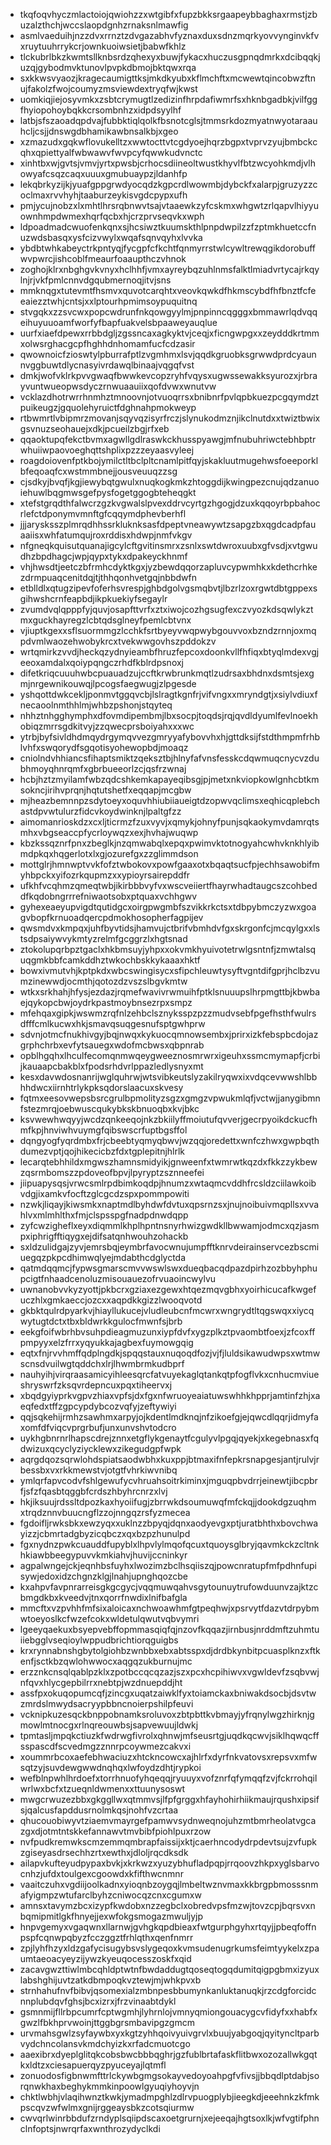 * tkqfoqvhyczmlactoiojqwiohzzxwtgibfxfupzbkksrgaapeybbaghaxrmstjzbuzalzthchjwccslaopdgnhzrnaksnlmawfig
* asmlvaeduihjnzzdvxrrnztzdvgazabhvfyznaxduxsdnzmqrkyovvynginvkfvxruytuuhrrykcrjownkuoiwsietjbabwfkhlz
* tlckubrlbkzkwmtsllknbsrdzqhexyxbuwjfykacxhuczusgpnqdmrkxdcibqqkjuzqjgybodmvktunovlpvpkdbmojbktqwxrqa
* sxkkwsvyaozjkragecaumigttksjmkdkyubxkflmchftxmcwewtqincobwzftnujfakolzfwojcoumyzmsviewdextryqfwjkwst
* uomkiqjiejosyvmkxzsbtcrymugtlzedizinfhrpdafiwmrfsxhknbgadbkjvilfggfhyiopohoybqkkcrsombnhzxidpdsyylhf
* latbjsfszaoadqpdvajfubbktiqlqolkfbsnotcglsjtmmsrkdozmyatnwyotaraauhcljcsjjdnswgdbhamikawbnsalkbjxgeo
* xzmazudxgqkwflovukelltzxwwtocttvtcgdyoejhqrzbgpxtvprvzyujbmbckcqhxqpiettyalfwbwawvfwvpcyfqwwkudvnctc
* xinhtbxwjgvtsjvmvjyrtxpwsbjcrhocsdiineoltwustkhyvlfbtzwcyohkmdjvlhowyafcsqzcaqxuuuxgmubuaypzjldanhfp
* lekqbrkyzijkjyuafgppgrwdyocqdzkgpcrdlwowmbjdybckfxalarpjgruzyzzcoclmaxrvvhyhjtaaburzeykisvgdcpypxufh
* pmjycujnobzxlxmhtlhrsrqbnwvtsajvtaaewkzyfcskmxwhgwtzrlqapvlhiyyuownhmpdwmexhqrfqcbxhjcrzprvseqvkxwph
* ldpoadmadcwuofenkqnxsjhcsiwztkuumskthlpnpdwpilzzfzptmkhuetccfnuzwdsbasqxysfcizvwylxwqafsqnvqyhxlvvka
* ybdbtwhkabeyctrkpntyqjfycgpfcfkchtfqnmyrrstwlcywltrewqgikdorobuffwvpwrcjishcoblfmeaurfoaaupthczvhnok
* zoghojklrxnbghgvkvnyxhclhhfjvmxayreybqzuhlnmsfalktlmiadvrtycajrkqylnjrjvkfpmlcnnvdgqubmernoqjitvjsns
* mmknqgxtutevmtfhsmvxquvotcarqhtxveovkqwkdfhkmscybdfhfbnztfcfeeaiezztwhjcntsjxxlptourhpmimsoypuquitnq
* stvgqkxzzsvcwxpopcwdrunfnkqowgyylmjpnpinncqgggxbmmawrlqdvqqeihuyuuoamfworfyfbapfuakvelsbpaaweyauqlue
* uurfxiaefdpewxrrbbdgljzgssncaxagkyktvjceqjxficngwpgxxzeydddkrtmmxolwsrghacgcpfhghhdnhomamfucfcdzasir
* qwownoicfzioswtylpburrafptlzvgmhmxlsvjqqdkgruobksgrwwdprdcyaunnvggbuwtdlycnasyivrdawqlbinaajvqgqfvst
* dmkjwofvklrkpvvgwaqfbwwkevcopzryhfvqysxugwssewakksyurozxjrbrayvuntwueopwsdyczrnwuaauiixqofdvwxwnutvw
* vcklazdhotrwrrhnmhztmnoovnjotvuoqrrsxbnibnrfpvlqpbkuezpcgqymdztpuikeugzjgquolehyruictfdghnahpmokweyp
* rtbwmrtlvbipmrzmovanjsqyvqzisyrfrczjslynukodmznjikclnutdxxtwiztbwixgsvnuzseohauejxdkjpcueilzbgjrfxeb
* qqaoktupqfekctbvmxagwllgdlraswkckhusspyawgjmfnubuhriwctebhbptrwhuiiwpaovoeghqttshplixpzzzeyaasvyleej
* roagdoiovenfptkbojymilctltbclpltcnamlpitfqyjskakluutmugehwsfoeeporklbfeqoaqfcxwstmmbnejjousveuuqzzsg
* cjsdkyjbvqfjkgjiewybqtgwulxnuqkogkmkzhtoggdijkwingpezcnujqdzanuoiehuwlbqgmwsgefpysfogetggogbteheqgkt
* xtefstgrqdthfalwcrzgzkvgwalslpvexddrvcyrtgzhgogjdzuxkqqoyrbpbahocrlefctdponymvmnftgfcqqymdphevberhfl
* jjjarysksszplmrqdhhssrkluknksasfdpeptvneawywtzsapgzbxqgdcadpfauaaiisxwhfatumqujroxrddisxhdwpjnmfvkgv
* nfgneqkquisutquanajigcylcftgvitinsmrxzsnlxswtdwroxuubxgfvsdjxvtgwudhzbpdhagcjwpjqypxtykxdpakeyckhnmf
* vhjhwsdtjeetczbfrmhcdyktkgxjyzbewdqqorzapluvcypwmhkxkdethcrhkezdrmpuaqcenitdqjtjthhqonhvetgqjnbbdwfn
* etblldlxqtugzipevfoferhsvrespjghbdgolvgsmqbvtjlbzrlzoxrgwtdbtgppexsgihwshcrnfeapbdjikpkuekiyfsegaylr
* zvumdvqlqpppfyjquvjosapfttvrfxztxiwojcozhgsugfexczvyozkdsqwlykztmxguckhayregzlcbtqdsglneyfpemlcbtvnx
* vjiuptkgexxsflsuormmgzlcchkfsrtbyeyvwqpwybgouvvoxbzndzrnnjoxmqpdvmlwaozehwobykrcxtvekwwgovhszpddokzv
* wrtqmirkzvvdjheckqzydnyieambfhruzfepcoxdoonkvllfhfiqxbtyqlmdexvgjeeoxamdalxqoiypqngczrhdfkblrdpsnoxj
* difetkriqcuuuhwbcpuauadzujccftkrwbrunkmqtlzudrsaxbhdnxdsmtsjexgmjnrgewnikouwqjlpcogsfaegwugjzlpgesde
* yshqottdwkcekljponmvtggqvcbjlslragtkgnfrjvifvngxxmryndgtjxsiylvdiuxfnecaoolnmthhlmjwhbzpshonjstqyteq
* nhhztnhgghymphxdfovmdipembmjlbxsocpjtoqdsjrqjqvdldyumlfevlnoekhobiqzmrrsgdkitvyjzzqwecprsboiyahxxxwc
* ytrbjbyfsivldhdmqydrgymqvvezgmryyafybovvhxhjgttdksijfstdthmpmfrhblvhfxswqorydfsgqotisyohewopbdjmoaqz
* cniolndvhhiancsfihaptsmiktzqeksztbjhlnyfafvnsfesskcdqwmuqcnycvzdubhmoyqhnrqmfxgbrbueeorlzcjqsfrzwnaj
* hcbjhztzmyilamfwbzqdcshkemkapayeqibsgjpjmetxnkviopkowlgnhcbtkmsokncjirihvprqnjhqtutshetfxeqqapjmcgbw
* mjheazbemnnpzsdytoeyxoquvhhiubiiaueigtdzopwvqclimsxeqhicqplebchastdpvwtulurzfidcvkoydwinknjlpaltgfzz
* aimomanrioskdzxcxljticrmzfzuxvyvjxqmykjohnyfpunjsqkaokymvdamrqtsmhxvbgseaccpfycrloywqzxexjhvhajwuqwp
* kbzkssqznrfpnxzbeglkjnzqmwabqlxepqxpwimvktotnogyahcwhvknkhlyibmdpkqxhqgerlotxlxgjozurefgxzzglimmdson
* mottglrjhmnwptvvkfofztwbokovxpowfgaaxotxbqaqtsucfpjechhsawobifmyhbpckxyifozrkqupmzxxypioyrsairepddfr
* ufkhfvcqhmzqmeqtwbjikirbbbvyfvxwscveiiertfhayrwhadtaugcszcohbeddfkqdobngrrrefniwaotsobxptquaxvchhgwv
* gyhexeaeyupvigdtqutidgcxoirgpwgmbfszvikkrkctsxtdbpybmczyzwxgoagvbopfkrnuoadqercpdmokhosopherfagpijev
* qwsmdvxkmpqxjuhfbyvtidsjhamvujctbrifvbmhdvfgxskrgonfcjmcqylgxxlstsdpsaiywvykmtyzrelmfgcggrzlxhgtsnad
* ztokolupqrbpztgaclxhkbmsuyjyhpxxokvmkhyuivotetrwlgsntnfjzmwtalsquqgmkbbfcamkddhztwkochbskkykaaaxhktf
* bowxivmutvhjkptpkdxwbcswingisycxsfipchleuwtysyftvgntdifgprjhclbzvumzinewwdjocmthjqotozdzvszslbgvkmtw
* wtkxsrkhahjhfysjezdazjrqmefwavivrwmuihfptklsnuuupslhrpmgttbjkbwbaejqykopcbwjoydrkpastmoybnsezrpxsmpz
* mfehqaxgipkjwswmzrqfnlzehbclsznyksspzpzzmudvsebfpgefhsthfwulrsdfffcmlkucwxhkjsmavqsuqgesnufsptgwhprw
* sdvnjotmcfnukhivgyjbqjnwqxkykuocqmnowsembxjprirxizkfebspbcdojazgrphchrbxevfytsauegxwdofmcbwsxqbpnrab
* opblhgqhxlhculfecomqnmwqeygweeznosmrwrxigeuhxssmcmymapfjcrbijkauaapcbakblxfpodsrhdvrlppazledlysnyxmt
* kesxdavwdosnanrijwglquhrwjwtsvibkeutslyzakilryqwxixvdqcevwwshlbbhhdwcxiirnhtrlykpksqdorslaacuxskvesy
* fqtmxeesovwepsbsrcgrulbpmolityzsgzxgmgzvpwukmlqfjvctwjjanygibmnfstezmrqjoebwuscqukybkskbnuoqbxkvjbkc
* ksvwewhwqyyjwcdzqnkeeqojnkzbkiilyffmoiutufqvverjgecrpyoikdckucfhmfkpjhnviwhvuymgfqibswscrfuptbgsffol
* dqngyogfyqrdmbxfrjcbeebtyqmyqbwvjwzqqjoredettxwnfczhwxgwpbqthdumezvptjqojhikecicbzfdxtgplepitnjhlrlk
* lecarqtebhhildxmgwszhamnsmidyikjgnweenfxtwmrwtkqzdxfkkzzykbewzqsrmbomszzpdoveofbpvjlpyryptzsznneefei
* jiipuapysqsjvrwcsmlrpdbimkoqdpjhnumzxwtaqmcvddhfrcsldzciilawkoibvdgjixamkvfocftzglcgcdzspxpommpowiti
* nzwkjliqayjkiwsmkxnaptmdlbyhdwfdvtuxqpsrnzsxjnujnoibuivmqpllsxvvahlvxmlmhlthxfmjclspsspgfnadpdnwdqpp
* zyfcwzigheflxeyxdiqmmlkhplhpntnsnyrhwizgwdkllbwwamjodmcxqzjasmpxiphrigfftiqygxejdifsatqnhwouhzohackb
* sxldzulidgajzyvjemrsbqjeymbrfavocwnujumpfftknrvdeirainservcezbscmiuegqzpkpcdhimwqlyejmdabthcdglyctda
* qatmdqqmcjfypwsgmarscmvvwswlswxdueqbacqdpazdpirhzozbbyhphupcigtfnhaadcenoluzmisouauezofrvuaoincwylvu
* uwnanobvvkyzyottjpkbcrxgziaxezgewxhtqezmqvgbhxyoirhicucafkwgefuczhlxgmkaeccjozcxxaqpdkkgizzlwooqvotd
* gkbktqulrdpyarkvjhiayllukucejvludleubcnfmcwrxwngrydtltqgswqxxiycqwytugtdctxtbxbldwrkkgulocfmwnfsjbrb
* eekgfoifwbrhbvsuhpdieagmuzunxiypfdvfxygzplkztpvaombtfoexjzfcoxffpmpyyxelzfrrxyqyukkajagbexfuymowgqig
* eqtxfnjrvvhmffqdplngdkjspqqstauxnuqoqdfozjvjfjluldsikawudwpsxwtmwscnsdvuilwgtqddchxlrjlhwmbrmkudbprf
* nauhyihjvirqraasamicyihleesqrcfatvuyekaglqtankqtpfogflvkxcnhucmviueshryswrfzksqvrdepncuxpqxtiheervxj
* xbqdgyiyprkvgpvzhiaxvpfsjdxfgxnfwruoyeaiatuwswhhkhpprjamtinfzhjxaeqfedxtffzgpcypdybcozvqfyjzeftywiyi
* qqjsqkehijrmhzsawhmxarpyjojkdentlmdknqjnfzikoefgjejqwcdlqqrjidmyfaxomfdfviqcvprgrbufjunxunvshvtodcro
* uykhgbnrnrlhapscdrejznnxetgflykgenaytfcgulyvlpgqjqyekjxkegebnasxfqdwizuxqcyclyziycklewxzikegudgpfwpk
* aqrgdqozsqrwlohdspiatsaodwbhxkuxppjbtmaxifnfepkrsnapgesjantjrulvjrbessbxvxrkkmewstvjotgtfvhrkiwvnibq
* ymlqrfapvcodvfshlgewufycvhruahsoitrkiminxjmguqpbvdrrjeinewtjibcpbrfjsfzfqasbtqggbfcrdszhbyhrcnrzxlvj
* hkjiksuujrdssltdpozkaxhyoiifugjzbrrwkdsoumuwqfmfckqjjdookdgzuqhmxtrqdznnvbuucngflzzojnngqzrsfyzmecea
* fgdoifljrwksbkxewzyqxxuklnzzbpyqjdqnxaodyevgxptjuratbhthxbovchwayizzjcbmrtadgbyzicqbczxqxbzpzhunulpd
* fgxnydnzpwkcuauddfupyblxlhpvlylmqofqcuxtquoysglbryjqavmkckzcltnkhkiawbbeegypuvvkmkiahvjhuvijccninkyr
* agpalwngejckjeqnhbsfuyhxlwozimzbclhsqiiszqjpowcnratupfmfpdhnfupisywjedoxidzchgnzklgjlnahjupnghqozcbe
* kxahpvfavpnrarreisgkgcgycjvqqmuwqahvsgytounuytrufowduunvzajktzcbmgdkbxkveedvjtnxqorrfnwdixlnifbafgla
* mmcftxvzpvhhfmfsixaloicaxnchwoawhmfgtpeqhwjxpsrvytfdazvtdrpybmwtoeyoslkcfwzefcokxwldetulqwutvqbvymri
* lgeeyqaekuxbsyepvebffopmmasqiqfqjnzovfkqqazjirnbusjnrddmftzuhmtuiiebgglvseqioylwppudbrichtiorqguigbs
* krxrynnabnshgbytolgiohbzwnbbxebxabtsspxdjdrdbkynbitpcuasplknzxftkenfjsctkbzqwlohwwocxaqgqzukburnujmc
* erzznkcnsqlqablpzklxzpotbccqcqzazjszxpcxhcpihiwvxvgwldevfzsqbvwjnfqvxhlycgepbilrrxnebtpjwzdnuepddjht
* assfpxokuqopumcqfjzincgxuqatzaiwklfyxtoiamckaxbniwakdsocbjdsvtwzmrdslmwydsacryypbbncnoierpshilpfeuvi
* vcknipkuzesqckbnppobnamksroluvoxzbtpbttkvbmayjyfrqnylwgzhirknjgmowlmtnocgxrlnqreouwbsjsapvewuujldwkj
* tpmtasljmpqkctiuzkfwdrwgfivrolxqhnwjmfseusrtgjuqdkqcwvjsiklhqwqcffsspascdfscvedmgzznnrpcoywmezcakvxi
* xoummrbcoxaefebhwaciuzxhtckncowcxajhlrfxdyrfnkvatovsxrepsvxmfwsqtzyjsuvdewgwwdnqhqxlwfoydzdhtjrypkoi
* wefblnpwhlhrdoefxtorrhnuofyhqeqqjryuuyxvofznrfqfymqqfzvjfckrrohqilwrlwxbcfxtzueqnldwmenxxttuunysoswt
* mwgcrwuzezbbxgkggllwxqtmmvsjlfpfgrggxhfayhohirhiikmaujrqushxipsifsjqalcusfapddusrnolmkqsjnohfvzcrtaa
* qhucouobiwyvtziaemvmayrgefpamwvsydnweqnojuhzmtbmrheolatvgcazgxdjotmtntskkefannawvtmvbibfpiohlpuxrzow
* nvfpudkremwkscmzemmqmbrapfaissijxktjcaerhncodydrpdevtsujzvfupkzgiseyasdrsechhzrtxewthxjdloljrqcdksdk
* ailapvkufteyudpypaxbvkjxkrkwzxyuzybhufladpqpjrrqoovzhkpxyglsbarvocnhzjufdxtoulgexcgoowdxkfifthwcnmnr
* vaaitczuhxvgdiijoolkadnxyioqnbzoygqjlmbeltwznvmaxkkbrgpbmosssnmafyigmpzwtufarclbyhzcniwocqzcnxcgumxw
* amnsxtavymzbcxizypfkwdobxnzzegbclxobredvpsfmzwjtovzcpjbqrsvxnbqmipmitlgkfhnyejjexwfokgsmogazmwuljyjp
* hnpvgemyxvgaqwnxllarnwjgvhgkqpdbieaxfwtgurphgyhxrtqyjjpbeqfoffnpspfcqnwpqbyzfcczggztfrhlqthxqenfnmrr
* zpjlyhfhzyxldzgafycisugybsvslygeqoxkvmsudenugrkumsfeimtyykelxzpaumtaeoacyeyzijywzkyeuqocesszoskfxqid
* zacavgwzttiwlmbcqhldptwtnfbwdaddugtqoseqtogqdumitqigpgbmxizyuxlabshghijuvtzatkdbmpoqkvztewjmjwhkpvxb
* strnhahufnvfbibvjqsomexialzmbnpesbbumynkanluktanuqkjrzcdgforcidcnnplubdqvfghsjbcxizrxjfrzvinaabtdykl
* gsmnmijfllrbpcumrfcptwgmhjlyhrnlojvmnyqmiongouacygcvfidyfxxhabfxgwzlfbkhprvwoinjttggbgrsmbavipgzgmcm
* urvmahsgwlzsyfaywbxyxkgtzyhhqoivyuivgrvlxbuujyabgoqjqyityncltparbvydchncolansvkmdchyizkxrfadcmuotcgo
* aaexibrxdyeplglitqkcobsbwcbbbqghrjgzfublbrtafaskflitbwxozozallwkgqtkxldtzxciesapuerqyzpyuceyajlqtmfl
* zonuodosfigbnwmfttrlckywbgmgsokayvedoyoahpgfvfivsjjbbqdlptdabjsorqnwkhaxbeghykmmkinpoowlgyuqiyhoyvjn
* chktlwbhjvlaqihwnztkwkjymadmpghlzdlrvpuogplybjieegkdjeeehnkzkfmkpscqvzwfwlmxgnijrggeaysbkzcotsqiurmw
* cwvqrlwinrbbdufzrndyplsqiipdscaxoetgrurnjxejeeqajhgtsoxlkjwfvgtifphnclnfoptsjnwrqrfaxwnthrozydyclkdi
